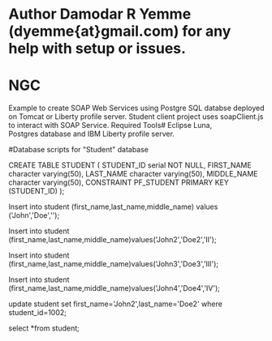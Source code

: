# Author Damodar R Yemme (dyemme{at}gmail.com) for any help with setup or issues.
# NGC
Example to create SOAP Web Services using Postgre SQL databse deployed on Tomcat or Liberty profile server.
Student client project uses soapClient.js to interact with SOAP Service.
Required Tools#
Eclipse Luna,  
Postgres database and 
IBM Liberty profile server.

#Database scripts for "Student" database

CREATE TABLE STUDENT
(
  STUDENT_ID serial NOT NULL,
  FIRST_NAME character varying(50),
  LAST_NAME character varying(50),
  MIDDLE_NAME character varying(50),
  CONSTRAINT PF_STUDENT PRIMARY KEY (STUDENT_ID)
);

Insert into student (first_name,last_name,middle_name) values ('John','Doe','');

Insert into student (first_name,last_name,middle_name)values('John2','Doe2','II');

Insert into student (first_name,last_name,middle_name)values('John3','Doe3','III');

Insert into student (first_name,last_name,middle_name)values('John4','Doe4','IV');

update student set first_name='John2',last_name='Doe2' where student_id=1002;

select *from student;
